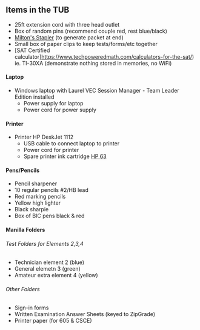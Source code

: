 ## Items in the TUB

* 25ft extension cord with three head outlet
* Box of random pins (recommend couple red, rest blue/black)
* [Milton's Stapler](https://www.youtube.com/watch?v=uVD3KPUnKHk) (to generate packet at end)
* Small box of paper clips to keep tests/forms/etc together
* [SAT Certified calculator]https://www.techpoweredmath.com/calculators-for-the-sat/) ie. TI-30XA (demonstrate nothing stored in memories, no WiFi)

#### Laptop

* Windows laptop with Laurel VEC Session Manager - Team Leader Edition installed
  * Power supply for laptop
  * Power cord for power supply

#### Printer

* Printer HP DeskJet 1112
  * USB cable to connect laptop to printer
  * Power cord for printer
  * Spare printer ink cartridge [HP 63](https://www.amazon.com/dp/B00WJDWGA8?)

#### Pens/Pencils

* Pencil sharpener
* 10 regular pencils #2/HB lead
* Red marking pencils
* Yellow high lighter
* Black sharpie
* Box of BIC pens black & red

#### Manilla Folders

###### Test Folders for Elements 2,3,4

* Technician element 2 (blue)
* General elemetn 3 (green)
* Amateur extra element 4 (yellow)

###### Other Folders

* Sign-in forms
* Written Examination Answer Sheets (keyed to ZipGrade)
* Printer paper (for 605 & CSCE)
